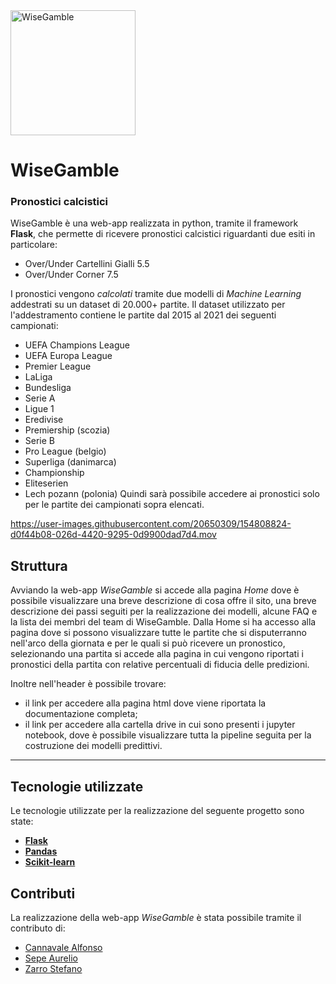 <img src="https://user-images.githubusercontent.com/20650309/154808592-a7f936d2-5d9e-49c8-9fba-790b5263d531.png" alt="WiseGamble" width="200">

# WiseGamble
### Pronostici calcistici
WiseGamble è una web-app realizzata in python, tramite il framework **Flask**, che permette di ricevere pronostici calcistici riguardanti due esiti in particolare:
- Over/Under Cartellini Gialli 5.5
- Over/Under Corner 7.5

I pronostici vengono *calcolati* tramite due modelli di *Machine Learning* addestrati su un dataset di 20.000+ partite.
Il dataset utilizzato per l'addestramento contiene le partite dal 2015 al 2021 dei seguenti campionati:
- UEFA Champions League
- UEFA Europa League
- Premier League
- LaLiga
- Bundesliga
- Serie A
- Ligue 1
- Eredivise
- Premiership (scozia)
- Serie B
- Pro League (belgio)
- Superliga (danimarca)
- Championship
- Eliteserien
- Lech pozann (polonia)
Quindi sarà possibile accedere ai pronostici solo per le partite dei campionati sopra elencati.


https://user-images.githubusercontent.com/20650309/154808824-d0f44b08-026d-4420-9295-0d9900dad7d4.mov



## Struttura
Avviando la web-app *WiseGamble* si accede alla pagina *Home* dove è possibile visualizzare una breve descrizione di cosa offre il sito, una breve descrizione dei passi seguiti per la realizzazione dei modelli, alcune FAQ e la lista dei membri del team di WiseGamble.
Dalla Home si ha accesso alla pagina dove si possono visualizzare tutte le partite che si disputerranno nell'arco della giornata e per le quali si può ricevere un pronostico,
selezionando una partita si accede alla pagina in cui vengono riportati i pronostici della partita con relative percentuali di fiducia delle predizioni.

Inoltre nell'header è possibile trovare:
- il link per accedere alla pagina html dove viene riportata la documentazione completa;
- il link per accedere alla cartella drive in cui sono presenti i jupyter notebook, dove è possibile visualizzare tutta la pipeline seguita per la costruzione dei modelli predittivi.

---

## Tecnologie utilizzate
Le tecnologie utilizzate per la realizzazione del seguente progetto sono state:
- [**Flask**](https://flask.palletsprojects.com/en/2.0.x/)
- [**Pandas**](https://pandas.pydata.org/)
- [**Scikit-learn**](https://scikit-learn.org/stable/)

## Contributi
La realizzazione della web-app *WiseGamble* è stata possibile tramite il contributo di:<br>
- [Cannavale Alfonso](https://github.com/alfcan)<br>
- [Sepe Aurelio](https://github.com/AurySepe)<br>
- [Zarro Stefano](https://github.com/stepzar)<br>
